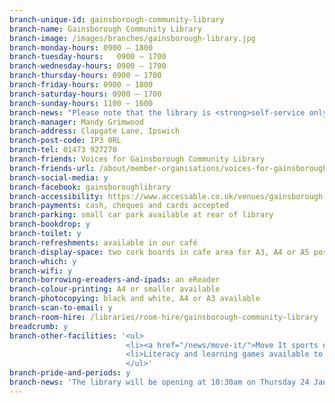 ```yaml
---
branch-unique-id: gainsborough-community-library
branch-name: Gainsborough Community Library
branch-image: /images/branches/gainsborough-library.jpg
branch-monday-hours: 0900 – 1800
branch-tuesday-hours:	0900 – 1700
branch-wednesday-hours: 0900 – 1700
branch-thursday-hours: 0900 – 1700
branch-friday-hours: 0900 – 1800
branch-saturday-hours: 0900 – 1700
branch-sunday-hours: 1100 – 1600
branch-news: "Please note that the library is <strong>self-service only</strong> until 9:30am Monday-Saturday."
branch-manager: Mandy Grimwood
branch-address: Clapgate Lane, Ipswich
branch-post-code: IP3 0RL
branch-tel: 01473 927270
branch-friends: Voices for Gainsborough Community Library
branch-friends-url: /about/member-organisations/voices-for-gainsborough-community-library
branch-social-media: y
branch-facebook: gainsboroughlibrary
branch-accessibility: https://www.accessable.co.uk/venues/gainsborough-community-library
branch-payments: cash, cheques and cards accepted
branch-parking: small car park available at rear of library
branch-bookdrop: y
branch-toilet: y
branch-refreshments: available in our café
branch-display-space: two cork boards in cafe area for A3, A4 or A5 posters
branch-which: y
branch-wifi: y
branch-borrowing-ereaders-and-ipads: an eReader
branch-colour-printing: A4 or smaller available
branch-photocopying: black and white, A4 or A3 available
branch-scan-to-email: y
branch-room-hire: /libraries/room-hire/gainsborough-community-library
breadcrumb: y
branch-other-facilities: '<ul>
                          <li><a href="/news/move-it/">Move It sports equipment available to borrow</a></li>
                          <li>Literacy and learning games available to borrow</li>
                          </ul>'
branch-pride-and-periods: y
branch-news: 'The library will be opening at 10:30am on Thursday 24 January 2019 due to a staff meeting.'
---
```

